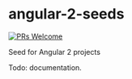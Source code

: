 # angular-2-seeds

[![PRs Welcome](https://img.shields.io/badge/prs-welcome-brightgreen.svg?style=flat-square)](http://makeapullrequest.com)

Seed for Angular 2 projects

Todo: documentation.